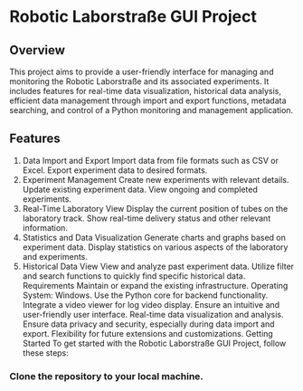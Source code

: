 # Robotic Laborstraße GUI Project
## Overview
This project aims to provide a user-friendly interface for managing and monitoring the Robotic Laborstraße and its associated experiments. It includes features for real-time data visualization, historical data analysis, efficient data management through import and export functions, metadata searching, and control of a Python monitoring and management application.

## Features
1. Data Import and Export
Import data from file formats such as CSV or Excel.
Export experiment data to desired formats.
2. Experiment Management
Create new experiments with relevant details.
Update existing experiment data.
View ongoing and completed experiments.
3. Real-Time Laboratory View
Display the current position of tubes on the laboratory track.
Show real-time delivery status and other relevant information.
4. Statistics and Data Visualization
Generate charts and graphs based on experiment data.
Display statistics on various aspects of the laboratory and experiments.
5. Historical Data View
View and analyze past experiment data.
Utilize filter and search functions to quickly find specific historical data.
Requirements
Maintain or expand the existing infrastructure.
Operating System: Windows.
Use the Python core for backend functionality.
Integrate a video viewer for log video display.
Ensure an intuitive and user-friendly user interface.
Real-time data visualization and analysis.
Ensure data privacy and security, especially during data import and export.
Flexibility for future extensions and customizations.
Getting Started
To get started with the Robotic Laborstraße GUI Project, follow these steps:

### Clone the repository to your local machine.